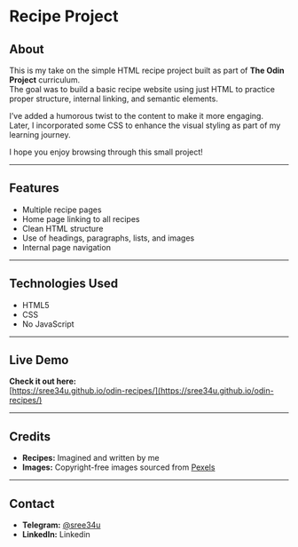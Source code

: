 # Recipe Project

## About

This is my take on the simple HTML recipe project built as part of **The Odin Project** curriculum.  
The goal was to build a basic recipe website using just HTML to practice proper structure, internal linking, and semantic elements.

I’ve added a humorous twist to the content to make it more engaging.  
Later, I incorporated some CSS to enhance the visual styling as part of my learning journey.

I hope you enjoy browsing through this small project!

---

## Features

- Multiple recipe pages  
- Home page linking to all recipes  
- Clean HTML structure  
- Use of headings, paragraphs, lists, and images  
- Internal page navigation

---

## Technologies Used

- HTML5  
- CSS  
- No JavaScript

---

## Live Demo

**Check it out here:**  
[https://sree34u.github.io/odin-recipes/](https://sree34u.github.io/odin-recipes/)

---

## Credits

- **Recipes:** Imagined and written by me  
- **Images:** Copyright-free images sourced from [Pexels](https://www.pexels.com)

---

## Contact

- **Telegram:** [@sree34u](https://t.me/sree34u)  
- **LinkedIn:** Linkedin
